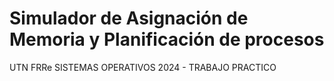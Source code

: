# Simulador de Asignación de Memoria y Planificación de procesos
UTN FRRe
SISTEMAS OPERATIVOS 2024 - TRABAJO PRACTICO